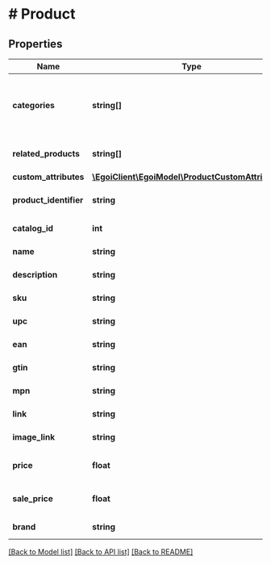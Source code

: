 # # Product

## Properties

Name | Type | Description | Notes
------------ | ------------- | ------------- | -------------
**categories** | **string[]** | Array of product categories, using the character &#39;&gt;&#39; as delimiter for the breadcrumb                                 syntax | [optional]
**related_products** | **string[]** | Related products, array of &#39;product_identifier&#39; | [optional]
**custom_attributes** | [**\EgoiClient\EgoiModel\ProductCustomAttributes[]**](ProductCustomAttributes.md) | Custom attributes | [optional]
**product_identifier** | **string** | The ID of the product in your store | [optional]
**catalog_id** | **int** |  | [optional] [readonly]
**name** | **string** | Name of the product | [optional]
**description** | **string** | Description of the product | [optional]
**sku** | **string** | Stock Keeping Unit | [optional]
**upc** | **string** | Universal Product Code | [optional]
**ean** | **string** | European Article Numbering | [optional]
**gtin** | **string** | Global Trade Item Number | [optional]
**mpn** | **string** | Manufacturer Part Number | [optional]
**link** | **string** | Link for the product | [optional]
**image_link** | **string** | Link for the product image | [optional]
**price** | **float** | Price of the product | [optional] [default to 0]
**sale_price** | **float** | Sale price of the product | [optional] [default to 0]
**brand** | **string** | Brand of the product | [optional]

[[Back to Model list]](../../README.md#models) [[Back to API list]](../../README.md#endpoints) [[Back to README]](../../README.md)
